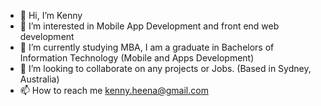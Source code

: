 - 👋 Hi, I’m Kenny
- 👀 I’m interested in Mobile App Development and front end web development
- 🌱 I’m currently studying MBA, I am a graduate in Bachelors of Information Technology (Mobile and Apps Development)
- 💞️ I’m looking to collaborate on any projects or Jobs. (Based in Sydney, Australia)
- 📫 How to reach me kenny.heena@gmail.com

<!---
skheenat/skheenat is a ✨ special ✨ repository because its `README.md` (this file) appears on your GitHub profile.
You can click the Preview link to take a look at your changes.
--->
